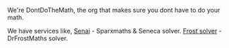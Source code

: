 We're DontDoTheMath, the org that makes sure you dont have to do your math.

We have services like, [Senai](https://senai.uk) - Sparxmaths & Seneca solver.
[Frost solver](frostsolver.com) - DrFrostMaths solver.
